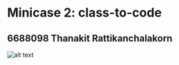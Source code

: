 # Minicase 2: class-to-code
## 6688098 Thanakit Rattikanchalakorn

![alt text](ClassDiagram6688098.jpg)
